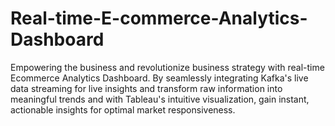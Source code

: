 # Real-time-E-commerce-Analytics-Dashboard

Empowering the business and revolutionize business strategy with real-time Ecommerce Analytics Dashboard. By seamlessly integrating Kafka's live data streaming for live insights and transform raw information into meaningful trends and with Tableau's intuitive visualization, gain instant, actionable insights for optimal market responsiveness.
